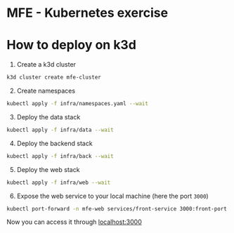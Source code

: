 # MFE - Kubernetes exercise

# How to deploy on k3d

1. Create a k3d cluster

```sh
k3d cluster create mfe-cluster
```

2. Create namespaces

```sh
kubectl apply -f infra/namespaces.yaml --wait
```

3. Deploy the data stack

```sh
kubectl apply -f infra/data --wait
```

4. Deploy the backend stack

```sh
kubectl apply -f infra/back --wait
```

5. Deploy the web stack

```sh
kubectl apply -f infra/web --wait
```

6. Expose the web service to your local machine (here the port `3000`)

```sh
kubectl port-forward -n mfe-web services/front-service 3000:front-port
```

Now you can access it through [localhost:3000](http://localhost:3000/)
